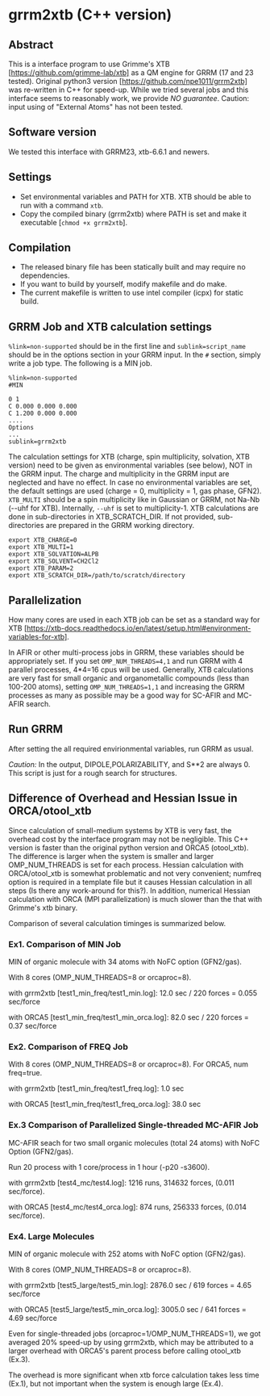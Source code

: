 # grrm2xtb (C++ version)


## Abstract
This is a interface program to use Grimme's XTB [https://github.com/grimme-lab/xtb] as a QM engine for GRRM (17 and 23 tested).
Original python3 version [https://github.com/npe1011/grrm2xtb] was re-written in C++ for speed-up.
While we tried several jobs and this interface seems to reasonably work, we provide *NO guarantee*.
Caution: input using of "External Atoms" has not been tested. 


## Software version
We tested this interface with GRRM23, xtb-6.6.1 and newers.


## Settings

 - Set environmental variables and PATH for XTB. XTB should be able to run with a command `xtb`. 
 - Copy the compiled binary (grrm2xtb) where PATH is set and make it executable [`chmod +x grrm2xtb`].

## Compilation

 - The released binary file has been statically built and may require no dependencies. 
 - If you want to build by yourself, modify makefile and do make.
 - The current makefile is written to use intel compiler (icpx) for static build.


## GRRM Job and XTB calculation settings

`%link=non-supported` should be in the first line and `sublink=script_name` should be in the options section in your GRRM input.
In the `#` section, simply write a job type. The following is a MIN job.
```
%link=non-supported
#MIN

0 1
C 0.000 0.000 0.000
C 1.200 0.000 0.000
....
Options
...
sublink=grrm2xtb
```

The calculation settings for XTB (charge, spin multiplicity, solvation, XTB version) need to be given as environmental variables (see below), NOT in the GRRM input.
The charge and multiplicity in the GRRM input are neglected and have no effect.
In case no environmental variables are set, the default settings are used (charge = 0, multiplicity = 1, gas phase, GFN2).
`XTB_MULTI` should be a spin multiplicity like in Gaussian or GRRM, not Na-Nb (--uhf for XTB). Internally, `--uhf` is set to multiplicity-1. 
XTB calculations are done in sub-directories in XTB_SCRATCH_DIR. If not provided, sub-directories are prepared in the GRRM working directory. 

```
export XTB_CHARGE=0
export XTB_MULTI=1
export XTB_SOLVATION=ALPB
export XTB_SOLVENT=CH2Cl2
export XTB_PARAM=2
export XTB_SCRATCH_DIR=/path/to/scratch/directory
```

## Parallelization

How many cores are used in each XTB job can be set as a standard way for XTB [https://xtb-docs.readthedocs.io/en/latest/setup.html#environment-variables-for-xtb].

In AFIR or other multi-process jobs in GRRM, these variables should be appropriately set.
If you set `OMP_NUM_THREADS=4,1` and run GRRM with 4 parallel processes, 4\*4=16 cpus will be used.
Generally, XTB calculations are very fast for small organic and organometallic compounds (less than 100-200 atoms),
setting `OMP_NUM_THREADS=1,1` and increasing the GRRM processes as many as possible may be a good way for SC-AFIR and MC-AFIR search.

## Run GRRM

After setting the all required envirionmental variables, run GRRM as usual.

*Caution:* In the output, DIPOLE,POLARIZABILITY, and S\**2 are always 0. This script is just for a rough search for structures.

## Difference of Overhead and Hessian Issue in ORCA/otool_xtb

Since calculation of small-medium systems by XTB is very fast, the overhead cost by the interface program may not be negligible.
This C++ version is faster than the original python version and ORCA5 (otool_xtb).
The difference is larger when the system is smaller and larger OMP_NUM_THREADS is set for each process.
Hessian calculation with ORCA/otool_xtb is somewhat problematic and not very convenient; numfreq option is required in a template file but it causes Hessian calculation in all steps (Is there any work-around for this?).
In addition, numerical Hessian calculation with ORCA (MPI parallelization) is much slower than the that with Grimme's xtb binary.

Comparison of several calculation timinges is summarized below.

### Ex1. Comparison of MIN Job
MIN of organic molecule with 34 atoms with NoFC option (GFN2/gas).

With 8 cores (OMP_NUM_THREADS=8 or orcaproc=8). 

with grrm2xtb [test1_min_freq/test1_min.log]: 12.0 sec / 220 forces = 0.055 sec/force

with ORCA5 [test1_min_freq/test1_min_orca.log]: 82.0 sec / 220 forces = 0.37 sec/force

### Ex2. Comparison of FREQ Job
With 8 cores (OMP_NUM_THREADS=8 or orcaproc=8). For ORCA5, num freq=true. 

with grrm2xtb [test1_min_freq/test1_freq.log]: 1.0 sec

with ORCA5 [test1_min_freq/test1_freq_orca.log]: 38.0 sec


### Ex.3 Comparison of Parallelized Single-threaded MC-AFIR Job
MC-AFIR seach for two small organic molecules (total 24 atoms) with NoFC Option (GFN2/gas).

Run 20 process with 1 core/process in 1 hour (-p20 -s3600).

with grrm2xtb [test4_mc/test4.log]: 1216 runs, 314632 forces, (0.011 sec/force).

with ORCA5 [test4_mc/test4_orca.log]: 874 runs, 256333 forces, (0.014 sec/force).

### Ex4. Large Molecules
MIN of organic molecule with 252 atoms with NoFC option (GFN2/gas).

With 8 cores (OMP_NUM_THREADS=8 or orcaproc=8). 

with grrm2xtb [test5_large/test5_min.log]: 2876.0 sec / 619 forces = 4.65 sec/force

with ORCA5 [test5_large/test5_min_orca.log]: 3005.0 sec / 641 forces = 4.69 sec/force


Even for single-threaded jobs (orcaproc=1/OMP_NUM_THREADS=1), we got averaged 20% speed-up by using grrm2xtb, which may be attributed to a larger overhead with ORCA5's parent process before calling otool_xtb (Ex.3).

The overhead is more significant when xtb force calculation takes less time (Ex.1), but not important when the system is enough large (Ex.4).
